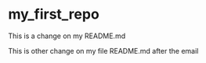 # my_first_repo
This is a change on my README.md

This is other change on my file README.md after the email
